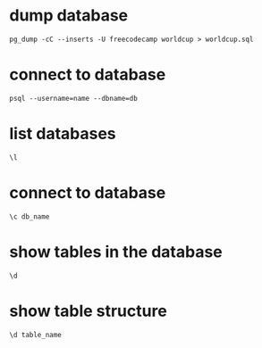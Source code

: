 # dump database
`pg_dump -cC --inserts -U freecodecamp worldcup > worldcup.sql`

# connect to database
`psql --username=name --dbname=db`

# list databases
`\l`

# connect to database
`\c db_name`

# show tables in the database
`\d`

# show table structure
`\d table_name`
